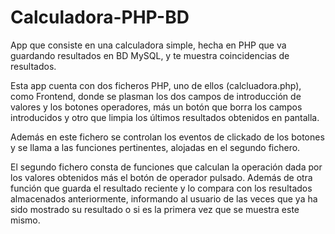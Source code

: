 # Calculadora-PHP-BD
App que consiste en una calculadora simple, hecha en PHP que va guardando resultados en BD MySQL, y te muestra coincidencias de resultados.

Esta app cuenta con dos ficheros PHP, uno de ellos (calcluadora.php), como Frontend, donde se plasman los dos campos de introducción de valores y los botones operadores, más un botón que borra los campos introducidos y otro que limpia los últimos resultados obtenidos en pantalla.

Además en este fichero se controlan los eventos de clickado de los botones y se llama a las funciones pertinentes, alojadas en el segundo fichero.

El segundo fichero consta de funciones que calculan la operación dada por los valores obtenidos más el botón de operador pulsado. Además de otra función que guarda el resultado reciente y lo compara con los resultados almacenados anteriormente, informando al usuario de las veces que ya ha sido mostrado su resultado o si es la primera vez que se muestra este mismo.
